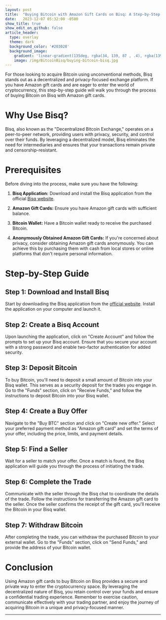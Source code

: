 ```yaml
---
layout: post
title:  "Buying Bitcoin with Amazon Gift Cards on Bisq: A Step-by-Step Guide"
date:   2023-12-07 05:32:00 -0500
show_title: true
show_edit_on_github: false
article_header:
  type: overlay
  theme: dark
  background_color: '#203028'
  background_image:
    gradient: 'linear-gradient(135deg, rgba(34, 139, 87 , .4), rgba(139, 34, 139, .4))'
    image: /img/BitcoinBisq/buying-bitcoin-bisq.jpg
---
```


For those looking to acquire Bitcoin using unconventional methods, Bisq stands out as a decentralized and privacy-focused exchange platform. If you have Amazon gift cards and are eager to enter the world of cryptocurrency, this step-by-step guide will walk you through the process of buying Bitcoin on Bisq with Amazon gift cards.

# Why Use Bisq?

Bisq, also known as the "Decentralized Bitcoin Exchange," operates on a peer-to-peer network, providing users with privacy, security, and control over their funds. By leveraging a decentralized model, Bisq eliminates the need for intermediaries and ensures that your transactions remain private and censorship-resistant.

# Prerequisites

Before diving into the process, make sure you have the following:

1. **Bisq Application:** Download and install the Bisq application from the official [Bisq website](https://bisq.network/).

2. **Amazon Gift Cards:** Ensure you have Amazon gift cards with sufficient balance.

3. **Bitcoin Wallet:** Have a Bitcoin wallet ready to receive the purchased Bitcoin.

4. **Anonymously Obtained Amazon Gift Cards:**
   If you're concerned about privacy, consider obtaining Amazon gift cards anonymously. You can achieve this by purchasing them with cash from local stores or online platforms that don't require personal information.

# Step-by-Step Guide

## Step 1: Download and Install Bisq

Start by downloading the Bisq application from the [official website](https://bisq.network/downloads/). Install the application on your computer and launch it.  
## Step 2: Create a Bisq Account

Upon launching the application, click on "Create Account" and follow the prompts to set up your Bisq account. Ensure that you secure your account with a strong password and enable two-factor authentication for added security.

## Step 3: Deposit Bitcoin

To buy Bitcoin, you'll need to deposit a small amount of Bitcoin into your Bisq wallet. This serves as a security deposit for the trades you engage in. Go to the "Funds" section, click on "Receive Funds," and follow the instructions to deposit Bitcoin into your Bisq wallet.

## Step 4: Create a Buy Offer

Navigate to the "Buy BTC" section and click on "Create new offer." Select your preferred payment method as "Amazon gift card" and set the terms of your offer, including the price, limits, and payment details.

## Step 5: Find a Seller

Wait for a seller to match your offer. Once a match is found, the Bisq application will guide you through the process of initiating the trade.

## Step 6: Complete the Trade

Communicate with the seller through the Bisq chat to coordinate the details of the trade. Follow the instructions for transferring the Amazon gift card to the seller. Once the seller confirms the receipt of the gift card, you'll receive the Bitcoin in your Bisq wallet.

## Step 7: Withdraw Bitcoin

After completing the trade, you can withdraw the purchased Bitcoin to your external wallet. Go to the "Funds" section, click on "Send Funds," and provide the address of your Bitcoin wallet.

# Conclusion

Using Amazon gift cards to buy Bitcoin on Bisq provides a secure and private way to enter the cryptocurrency space. By leveraging the decentralized nature of Bisq, you retain control over your funds and ensure a confidential trading experience. Remember to exercise caution, communicate effectively with your trading partner, and enjoy the journey of acquiring Bitcoin in a unique and privacy-focused manner.

---
